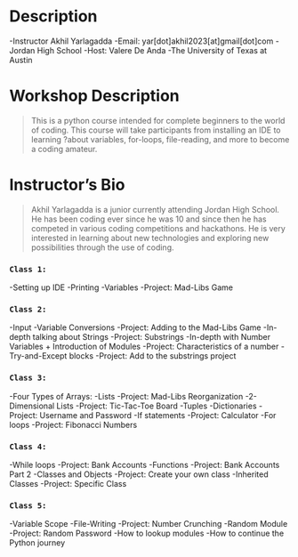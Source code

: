 # Description
-Instructor Akhil Yarlagadda
-Email: yar[dot]akhil2023[at]gmail[dot]com
-Jordan High School
-Host: Valere De Anda 
-The University of Texas at Austin 

# Workshop Description
> This is a python course intended for complete beginners to the world of coding. This course will take participants from installing an IDE to learning ?about variables, for-loops, file-reading, and more to become a coding amateur.

# Instructor’s Bio
> Akhil Yarlagadda is a junior currently attending Jordan High School. He has been coding ever since he was 10 and since then he has competed in various coding competitions and hackathons. He is very interested in learning about new technologies and exploring new possibilities through the use of coding.

### `Class 1:`

-Setting up IDE
-Printing
-Variables
-Project: Mad-Libs Game

### `Class 2:`

-Input
-Variable Conversions
-Project: Adding to the Mad-Libs Game
-In-depth talking about Strings
-Project: Substrings
-In-depth with Number Variables + Introduction of Modules
-Project: Characteristics of a number
-Try-and-Except blocks
-Project: Add to the substrings project

### `Class 3:`

-Four Types of Arrays:
-Lists
-Project: Mad-Libs Reorganization
-2-Dimensional Lists
-Project: Tic-Tac-Toe Board
-Tuples
-Dictionaries
-Project: Username and Password
-If statements
-Project: Calculator
-For loops
-Project: Fibonacci Numbers

### `Class 4:`

-While loops
-Project: Bank Accounts
-Functions
-Project: Bank Accounts Part 2
-Classes and Objects
-Project: Create your own class
-Inherited Classes
-Project: Specific Class

### `Class 5:`

-Variable Scope
-File-Writing
-Project: Number Crunching
-Random Module
-Project: Random Password
-How to lookup modules
-How to continue the Python journey


